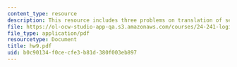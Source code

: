 ```yaml
---
content_type: resource
description: This resource includes three problems on translation of sentences.
file: https://ol-ocw-studio-app-qa.s3.amazonaws.com/courses/24-241-logic-i-fall-2005/b0c90134f0cecfe3b81d380f003eb897_hw9.pdf
file_type: application/pdf
resourcetype: Document
title: hw9.pdf
uid: b0c90134-f0ce-cfe3-b81d-380f003eb897
---
```

